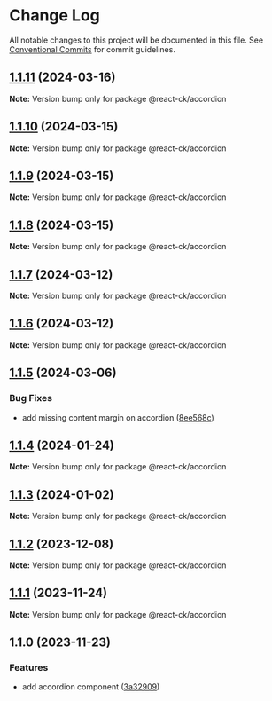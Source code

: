 # Change Log

All notable changes to this project will be documented in this file.
See [Conventional Commits](https://conventionalcommits.org) for commit guidelines.

## [1.1.11](https://github.com/abelflopes/react-ck/compare/@react-ck/accordion@1.1.10...@react-ck/accordion@1.1.11) (2024-03-16)

**Note:** Version bump only for package @react-ck/accordion





## [1.1.10](https://github.com/abelflopes/react-ck/compare/@react-ck/accordion@1.1.9...@react-ck/accordion@1.1.10) (2024-03-15)

**Note:** Version bump only for package @react-ck/accordion





## [1.1.9](https://github.com/abelflopes/react-ck/compare/@react-ck/accordion@1.1.8...@react-ck/accordion@1.1.9) (2024-03-15)

**Note:** Version bump only for package @react-ck/accordion





## [1.1.8](https://github.com/abelflopes/react-ck/compare/@react-ck/accordion@1.1.7...@react-ck/accordion@1.1.8) (2024-03-15)

**Note:** Version bump only for package @react-ck/accordion





## [1.1.7](https://github.com/abelflopes/react-ck/compare/@react-ck/accordion@1.1.6...@react-ck/accordion@1.1.7) (2024-03-12)

**Note:** Version bump only for package @react-ck/accordion





## [1.1.6](https://github.com/abelflopes/react-ck/compare/@react-ck/accordion@1.1.5...@react-ck/accordion@1.1.6) (2024-03-12)

**Note:** Version bump only for package @react-ck/accordion





## [1.1.5](https://github.com/abelflopes/react-ck/compare/@react-ck/accordion@1.1.4...@react-ck/accordion@1.1.5) (2024-03-06)


### Bug Fixes

* add missing content margin on accordion ([8ee568c](https://github.com/abelflopes/react-ck/commit/8ee568c00c9ed9079f70f424cbe7b07f19371713))



## [1.1.4](https://github.com/abelflopes/react-ck/compare/@react-ck/accordion@1.1.3...@react-ck/accordion@1.1.4) (2024-01-24)

**Note:** Version bump only for package @react-ck/accordion





## [1.1.3](https://github.com/abelflopes/react-ck/compare/@react-ck/accordion@1.1.2...@react-ck/accordion@1.1.3) (2024-01-02)

**Note:** Version bump only for package @react-ck/accordion





## [1.1.2](https://github.com/abelflopes/react-ck/compare/@react-ck/accordion@1.1.1...@react-ck/accordion@1.1.2) (2023-12-08)

**Note:** Version bump only for package @react-ck/accordion





## [1.1.1](https://github.com/abelflopes/react-ck/compare/@react-ck/accordion@1.1.0...@react-ck/accordion@1.1.1) (2023-11-24)

**Note:** Version bump only for package @react-ck/accordion





## 1.1.0 (2023-11-23)


### Features

* add accordion component ([3a32909](https://github.com/abelflopes/react-ck/commit/3a32909d9ca572e0d04438d2ad398a4c48996f2e))
